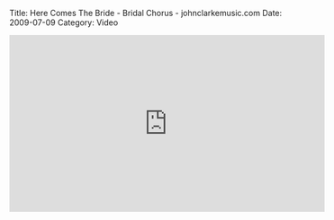 Title: Here Comes The Bride - Bridal Chorus - johnclarkemusic.com
Date: 2009-07-09
Category: Video

<iframe width="560" height="315" src="https://www.youtube.com/embed/1kDWaVZqO9o" title="YouTube video player" frameborder="0" allow="accelerometer; autoplay; clipboard-write; encrypted-media; gyroscope; picture-in-picture" allowfullscreen></iframe>

